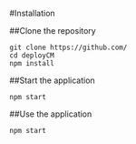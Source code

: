#Installation

##Clone the repository

```git
git clone https://github.com/
cd deployCM
npm install
```

##Start the application
```node
npm start
```

##Use the application

```node
npm start
```